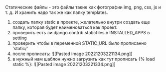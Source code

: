 Статические файлы - это файлы такие как фотографии img, png, css, js и т. д.
И хранить надо так же как папку templates.
1) создать папку static в проекте, желательно внутри создать еще папку, которая будет наименоваться как проект.
2) проверить есть ли django.contrib.staticfiles в INSTALLED_APPS в setting
3) проверить чтобы в переменной STATIC_URL было прописанно 'static/'
4) после прописать:
![[Pasted image 20221203221134.png]]
5) в нужный нам шаблон нужно загрузить как тут прописать {% load static %}:
![[Pasted image 20221203221334.png]]

